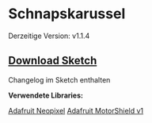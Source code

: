 #  Schnapskarussel
Derzeitige Version: v1.1.4




## [Download Sketch](https://github.com/Jackjan4/Schnapskarussel/archive/master.zip)

Changelog im Sketch enthalten


**Verwendete Libraries:**

[Adafruit Neopixel](https://github.com/adafruit/Adafruit_NeoPixel)
[Adafruit MotorShield v1](https://github.com/adafruit/Adafruit-Motor-Shield-library)
